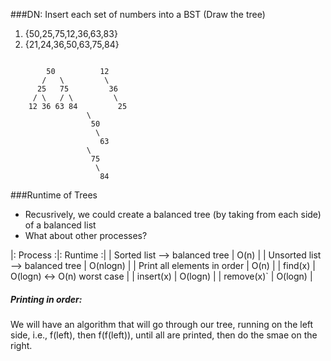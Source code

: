 

###DN: Insert each set of numbers into a BST (Draw the tree)

1. {50,25,75,12,36,63,83}
2. {21,24,36,50,63,75,84}

```

        50 	        12 
       /   \		 \
      25   75		  36	
     / \   / \		   \ 
    12 36 63 84		    25
			     \
			      50
			       \
			        63
				 \
				  75
				   \
				    84
```

###Runtime of Trees
- Recusrively, we could create a balanced tree (by taking from each side) of a balanced list
- What about other processes?

|: Process     	  	       	       :|:    Runtime    :|
| Sorted list --> balanced tree		| O(n)		  |
| Unsorted list --> balanced tree	| O(nlogn)	  |
| Print all elements in order		| O(n)		  |
| find(x)   	     			| O(logn) <-> O(n) worst case	  |
| insert(x)				| O(logn)	  |
| remove(x)`				| O(logn)	  |

##### Printing in order:

We will have an algorithm that will go through our tree, running on the left side, i.e., f(left), then f(f(left)), until all are printed, then do the smae on the right.